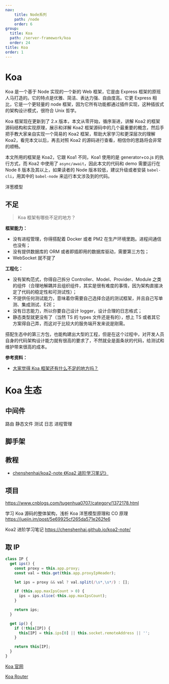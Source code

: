 ```yaml
---
nav:
    title: Node系列
    path: /node
    order: 6
group:
  title: Koa
  path: /server-framework/koa
  order: 24
title: Koa
order: 1
---
```


# Koa

Koa 是一个基于 Node 实现的一个新的 Web 框架，它是由 Express 框架的原班人马打造的。它的特点是优雅、简洁、表达力强、自由度高。它更 Express 相比，它是一个更轻量的 node 框架，因为它所有功能都通过插件实现，这种插拔式的架构设计模式，很符合 Unix 哲学。

Koa 框架现在更新到了 2.x 版本，本文从零开始，循序渐进，讲解 Koa2 的框架源码结构和实现原理，展示和详解 Koa2 框架源码中的几个最重要的概念，然后手把手教大家亲自实现一个简易的 Koa2 框架，帮助大家学习和更深层次的理解 Koa2，看完本文以后，再去对照 Koa2 的源码进行查看，相信你的思路将会非常的顺畅。

本文所用的框架是 Koa2，它跟 Koa1 不同，Koa1 使用的是 generator+co.js 的执行方式，而 Koa2 中使用了 `async/await`，因此本文的代码和 demo 需要运行在 Node 8 版本及其以上，如果读者的 Node 版本较低，建议升级或者安装 `babel-cli`，用其中的 `babel-node` 来运行本文涉及到的代码。

洋葱模型

## 不足

> Koa 框架有哪些不足的地方？

**框架能力：**

- 没有进程管理，你得搭配着 Docker 或者 PM2 在生产环境里跑。进程间通信也没有；
- 没有提供数据库的 ORM 或者即插即用的数据库驱动，需要第三方包；
- WebSocket 就不提了

**工程化：**

- 没有架构范式，你得自己拆分 Controller、Model、Provider、Module 之类的组件（合理地解耦并且组织组件，其实是很有难度的事情，因为架构直接决定了代码的稳定性和可测试性）；
- 不提供任何测试能力，意味着你需要自己选择合适的测试框架，并且自己写单测、集成测试、E2E；
- 没有日志能力，所以你要自己设计 logger，设计合理的日志格式；
- 静态类型就更没有了（当然 TS 的 types 文件还是有的），想上 TS 或者其它方案得自己弄，而这对于比较大的服务端开发来说是刚需。

搭配生态中的第三方包，也能构建出大型的工程，但是在这个过程中，对开发人员自身的代码架构设计能力就有很高的要求了，不然就全是面条状的代码，给测试和维护带来很高的成本。

**参考资料：**

- [大家觉得 Koa 框架还有什么不足的地方吗？](https://www.zhihu.com/question/320893133)

# Koa 生态

## 中间件

路由
静态文件
测试
日志
进程管理

## 脚手架

## 教程

- [chenshenhai/koa2-note 《Koa2 进阶学习笔记》](https://github.com/chenshenhai/koa2-note)

## 项目

https://www.cnblogs.com/tugenhua0707/category/1372178.html

学习 Koa 源码的整体架构，浅析 Koa 洋葱模型原理和 CO 原理
https://juejin.im/post/5e69925cf265da571e262fe6

Koa2 进阶学习笔记
https://chenshenhai.github.io/koa2-note/

## 取 IP

```js
class IP {
  get ips() {
    const proxy = this.app.proxy;
    const val = this.get(this.app.proxyIpHeader);

    let ips = proxy && val ? val.split(/\s*,\s*/) : [];

    if (this.app.maxIpsCount > 0) {
      ips = ips.slice(-this.app.maxIpsCount);
    }

    return ips;
  }

  get ip() {
    if (!this[IP]) {
      this[IP] = this.ips[0] || this.socket.remoteAddress || '';
    }

    return this[IP];
  }
}
```

[Koa 官网](https://koa.bootcss.com/)

[Koa Router](https://www.npmjs.com/package/koa-router)

